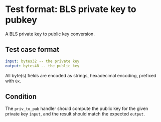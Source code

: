 # Test format: BLS private key to pubkey

A BLS private key to public key conversion.

## Test case format

```yaml
input: bytes32 -- the private key
output: bytes48 -- the public key
```

All byte(s) fields are encoded as strings, hexadecimal encoding, prefixed with `0x`.


## Condition

The `priv_to_pub` handler should compute the public key for the given private key `input`, and the result should match the expected `output`.
